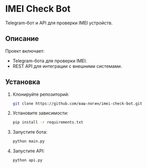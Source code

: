 # IMEI Check Bot

Telegram-бот и API для проверки IMEI устройств.

## Описание
Проект включает:
- Telegram-бота для проверки IMEI.
- REST API для интеграции с внешними системами.

## Установка
1. Клонируйте репозиторий:
   ```bash
   git clone https://github.com/ваш-логин/imei-check-bot.git

2. Установите зависимости:
   ```bash
   pip install -r requirements.txt

3. Запустите бота:
   ```bash
   python main.py

4. Запустите API:
   ```bash
   python api.py
